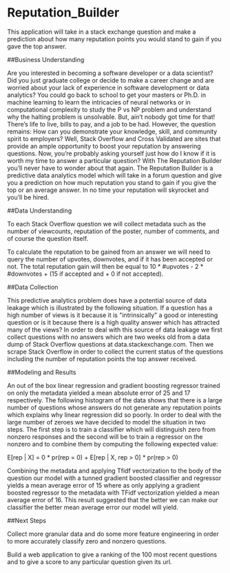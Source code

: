 # Reputation_Builder

This application will take in a stack exchange question and make a prediction about how many reputation points you would
stand to gain if you gave the top answer.

##Business Understanding

Are you interested in becoming a software developer or a data scientist?  Did you just graduate college or decide to make a career change and are worried about your lack of experience in software development or data analytics?  You could go back to school to get your masters or Ph.D. in machine learning to learn the intricacies of neural networks or in computational complexity to study the P vs NP problem and understand why the halting problem is unsolvable.  But, ain’t nobody got time for that!  There’s life to live, bills to pay, and a job to be had.  However, the question remains:  How can you demonstrate your knowledge, skill, and community spirit to employers?  Well, Stack Overflow and Cross Validated are sites that provide an ample opportunity to boost your reputation by answering questions.  Now, you’re probably asking yourself just how do I know if it is worth my time to answer a particular question?  With The Reputation Builder you’ll never have to wonder about that again.  The Reputation Builder is a predictive data analytics model which will take in a forum question and give you a prediction on how much reputation you stand to gain if you give the top or an average answer.  In no time your reputation will skyrocket and you’ll be hired.

##Data Understanding

To each Stack Overflow question we will collect metadata such as the number of viewcounts, reputation of the poster, number of comments, and of course the question itself.

To calculate the reputation to be gained from an answer we will need to query the number of upvotes, downvotes, and if it has been accepted or not.  The total reputation gain will then be equal to 10 * #upvotes - 2 * #downvotes + (15 if accepted and + 0 if not accepted).

##Data Collection

This predictive analytics problem does have a potential source of data leakage which is illustrated by the following situation.  If a question has a high number of views is it because it is "intrinsically" a good or interesting question or is it because there is a high quality answer which has attracted many of the views?  In order to deal with this source of data leakage we first collect questions with no answers which are two weeks old from a data dump of Stack Overflow questions at data.stackexchange.com.  Then we scrape Stack Overflow in order to collect the current status of the questions including the number of reputation points the top answer received.

##Modeling and Results

An out of the box linear regression and gradient boosting regressor trained on only the metadata yielded a mean absolute error of 25 and 17 respectively.  The following histogram of the data shows that there is a large number of questions whose answers do not generate any reputation points which explains why linear regression did so poorly.  In order to deal with the large number of zeroes we have decided to model the situation in two steps.  The first step is to train a classifier which will distinguish zero from nonzero responses and the second will be to train a regressor on the nonzero and to combine them by computing the following expected value:

E[rep | X] = 0 * pr(rep = 0) + E[rep | X, rep > 0] * pr(rep > 0)

Combining the metadata and applying Tfidf vectorization to the body of the question our model with a tunned gradient boosted classifier and regressor yields a mean average error of 15 where as only applying a gradient boosted regressor to the metadata with TFidf vectorization yielded a mean average error of 16.  This result suggested that the better we can make our classifier the better mean average error our model will yield.

##Next Steps

Collect more granular data and do some more feature engineering in order to more accurately classify zero and nonzero questions.

Build a web application to give a ranking of the 100 most recent questions and to give a score to any particular question given its url.
